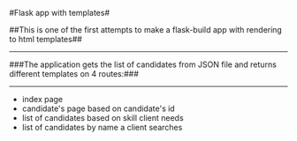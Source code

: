 #Flask app with templates#

##This is one of the first attempts to make a flask-build app with rendering to html templates##

***
###The application gets the list of candidates from JSON file and returns different templates on 4 routes:###
***

* index page
* candidate's page based on candidate's id
* list of candidates based on skill client needs
* list of candidates by name a client searches
